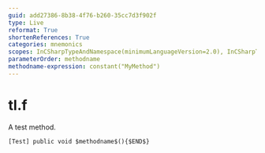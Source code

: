 ```yaml
---
guid: add27386-8b38-4f76-b260-35cc7d3f902f
type: Live
reformat: True
shortenReferences: True
categories: mnemonics
scopes: InCSharpTypeAndNamespace(minimumLanguageVersion=2.0), InCSharpTypeMember(minimumLanguageVersion=2.0)
parameterOrder: methodname
methodname-expression: constant("MyMethod")
---
```


# tl.f

A test method.

```
[Test] public void $methodname$(){$END$}
```
